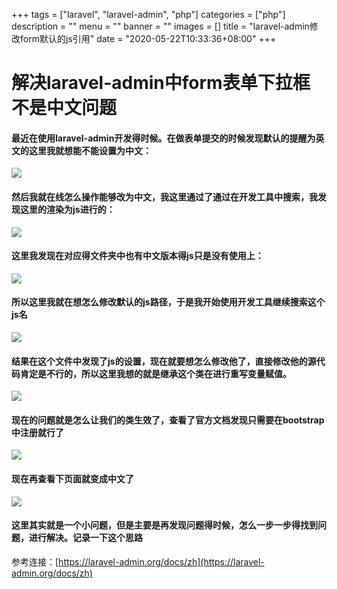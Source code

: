 +++
tags = ["laravel", "laravel-admin", "php"]
categories = ["php"]
description = ""
menu = ""
banner = ""
images = []
title = "laravel-admin修改form默认的js引用"
date = "2020-05-22T10:33:36+08:00"
+++

# 解决laravel-admin中form表单下拉框不是中文问题
#### 最近在使用laravel-admin开发得时候。在做表单提交的时候发现默认的提醒为英文的这里我就想能不能设置为中文：

![](https://gitee.com/coder2m/pic/raw/master/img/blog/2020/07/16/20200716103834.png)

#### 然后我就在线怎么操作能够改为中文，我这里通过了通过在开发工具中搜索，我发现这里的渲染为js进行的：

![](https://gitee.com/coder2m/pic/raw/master/img/blog/2020/07/16/20200716104007.png)

#### 这里我发现在对应得文件夹中也有中文版本得js只是没有使用上：

![](https://gitee.com/coder2m/pic/raw/master/img/blog/2020/07/16/20200716104113.png)

#### 所以这里我就在想怎么修改默认的js路径，于是我开始使用开发工具继续搜索这个js名

![](https://gitee.com/coder2m/pic/raw/master/img/blog/2020/07/16/20200716104335.png)

#### 结果在这个文件中发现了js的设置，现在就要想怎么修改他了，直接修改他的源代码肯定是不行的，所以这里我想的就是继承这个类在进行重写变量赋值。

![](https://gitee.com/coder2m/pic/raw/master/img/blog/2020/07/16/20200716104425.png)

#### 现在的问题就是怎么让我们的类生效了，查看了官方文档发现只需要在bootstrap中注册就行了

![](https://gitee.com/coder2m/pic/raw/master/img/blog/2020/07/16/20200716104458.png)

#### 现在再查看下页面就变成中文了

![](https://gitee.com/coder2m/pic/raw/master/img/blog/2020/07/16/20200716104532.png)

#### 这里其实就是一个小问题，但是主要是再发现问题得时候，怎么一步一步得找到问题，进行解决。记录一下这个思路

参考连接：[https://laravel-admin.org/docs/zh](https://laravel-admin.org/docs/zh)